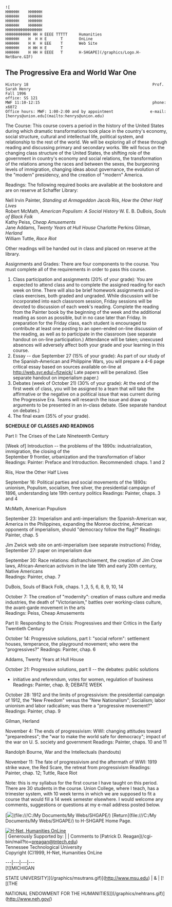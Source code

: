 
    ![
    HHHHHH    HHHHHH
    HHHHHH    HHHHHH
    HHHHHH    HHHHHH
    HHHHHH    HHHHHH
    HHHHHHHHHHHHHHHH
    HHHHHHHHHHH HH H EEEE TTTTT     Humanities
    HHHHHH    H  H H E      T       OnLine
    HHHHHH    H H  H EEE    T       Web Site
    HHHHHH    H HH H E      T       
    HHHHHH    H HH H EEEE   T       H-SHGAPE](/graphics/Logo.H-NetBare.GIF)

## The Progressive Era and World War One

    
    
    History 18                                                      Prof. Sarah Henry
    Fall 1996                                                       office: SS 121
    MWF 11:10-12:15                                                 phone: x6072
    Office hours: MWF: 1:00-2:00 and by appointment                e-mail: [henrys@union.edu](mailto:henrys@union.edu)
    
    

The Course: This course covers a period in the history of the United States
during which dramatic transformations took place in the country's economy,
social structure, cultural and intellectual life, political system, and
relationship to the rest of the world. We will be exploring all of these
through reading and discussing primary and secondary works. We will focus on
the changing class structure of the United States, the shifting role of the
government in country's economy and social relations, the transformation of
the relations among the races and between the sexes, the burgeoning levels of
immigration, changing ideas about governance, the evolution of the "modern"
presidency, and the creation of "modern" America.

Readings: The following required books are available at the bookstore and are
on reserve at Schaffer Library:

Nell Irvin Painter, _Standing at Armageddon_ Jacob Riis, _How the Other Half
Lives_  
Robert McMath, _American Populism: A Social History_ W. E. B. DuBois, _Souls
of Black Folk_  
Kathy Peiss, _Cheap Amusements_  
Jane Addams, _Twenty Years at Hull House_ Charlotte Perkins Gilman, _Herland_  
William Tuttle, _Race Riot_

Other readings will be handed out in class and placed on reserve at the
library.

Assignments and Grades: There are four components to the course. You must
complete all of the requirements in order to pass this course.

  1. Class participation and assignments (20% of your grade): You are expected to attend class and to complete the assigned reading for each week on time. There will also be brief homework assignments and in-class exercises, both graded and ungraded. While discussion will be incorporated into each classroom session, Friday sessions will be devoted to discussion of each week's reading. Complete the reading from the Painter book by the beginning of the week and the additional reading as soon as possible, but in no case later than Friday. In preparation for the Friday class, each student is encouraged to contribute at least one posting to an open-ended on-line discussion of the reading, as well as to participate in the classroom (see separate handout on on-line participation.) Attendance will be taken; unexcused absences will adversely affect both your grade and your learning in this course. 
  2. Essay -- due September 27 (15% of your grade): As part of our study of the Spanish-American and Philippine Wars, you will prepare a 4-6 page critical essay based on sources available on-line at <http://web.syr.edu/~fjzwick/> Late papers will be penalized. (See separate handout on imperialism paper.) 
  3. Debates (week of October 21) (30% of your grade): At the end of the first week of class, you will be assigned to a team that will take the affirmative or the negative on a political issue that was current during the Progressive Era. Teams will research the issue and draw up arguments to be presented in an in-class debate. (See separate handout on debates.) 
  4. The final exam (35% of your grade). 

**SCHEDULE OF CLASSES AND READINGS**

Part I: The Crises of the Late Nineteenth Century

[Week of] Introduction -- the problems of the 1890s: industrialization,
immigration, the closing of the  
September 9 frontier, urbanization and the transformation of labor Readings:
Painter: Preface and Introduction. Recommended: chaps. 1 and 2

Riis, How the Other Half Lives

September 16: Political parties and social movements of the 1890s: unionism,
Populism, socialism, free silver, the presidential campaign of 1896,
understanding late 19th century politics Readings: Painter, chaps. 3 and 4

McMath, American Populism

September 23: Imperialism and anti-imperialism: the Spanish-American war,
America in the Philippines, expanding the Monroe doctrine, American opponents
of imperialism, should "democracy follow the flag?" Readings: Painter, chap. 5

Jim Zwick web site on anti-imperialism (see separate instructions) Friday,
September 27: paper on imperialism due

September 30: Race relations: disfranchisement, the creation of Jim Crow laws,
African-American activism in the late 19th and early 20th century, Native
Americans  
Readings: Painter, chap. 7

DuBois, Souls of Black Folk, chaps. 1 ,3, 5, 6, 8, 9, 10, 14

October 7: The creation of "modernity": creation of mass culture and media
industries, the death of "Victorianism," battles over working-class culture,
the avant-garde movement in the arts  
Readings: Peiss, Cheap Amusements

Part II: Responding to the Crisis: Progressives and their Critics in the Early
Twentieth Century

October 14: Progressive solutions, part I: "social reform": settlement houses,
temperance, the playground movement; who were the "progressives?" Readings:
Painter, chap. 6

Addams, Twenty Years at Hull House

October 21: Progressive solutions, part II -- the debates: public solutions

  * initiative and referendum, votes for women, regulation of business Readings: Painter, chap. 8; DEBATE WEEK 

October 28: 1912 and the limits of progressivism: the presidential campaign of
1912, the "New Freedom" versus the "New Nationalism"; Socialism; labor
unionism and labor radicalism; was there a "progressive movement?" Readings:
Painter, chap. 9

Gilman, Herland

November 4: The ends of progressivism: WWI: changing attitudes toward
"preparedness"; the "war to make the world safe for democracy"; impact of the
war on U. S. society and government Readings: Painter, chaps. 10 and 11

Randolph Bourne, War and the Intellectuals (handouts)

November 11: The fate of progressivism and the aftermath of WWI: 1919 strike
wave, the Red Scare, the retreat from progressivism Readings: Painter, chap.
12; Tuttle, Race Riot

Note: this is my syllabus for the first course I have taught on this period.
There are 30 students in the course. Union College, where I teach, has a
trimester system, with 10 week terms in which we are supposed to fit a course
that would fill a 14 week semester elsewhere. I would welcome any comments,
suggestions or questions at my e-mail address posted below.

  
[![](/graphics/listhome.gif)](file:///C:/My Documents/My Webs/SHGAPE/)
[Return](file:///C:/My Documents/My Webs/SHGAPE/) to H-SHGAPE Home Page.  

  
[![H-Net, Humanities OnLine](/graphics/hnet.gif)](/)  
|  Generously Supported by: |  |  Comments to [Patrick D. Reagan](/cgi-
bin/mail?to=preagan@tntech.edu)  
Tennessee Technological University  
Copyright (C)1999, H-Net, Humanities OnLine  
  
---|---|---|---  
[![\[MICHIGAN

STATE UNIVERSITY\]](/graphics/msutrans.gif)](http://www.msu.edu) | & |
[![\[THE

NATIONAL ENDOWMENT FOR THE
HUMANITIES\]](/graphics/nehtrans.gif)](http://www.neh.gov/)

